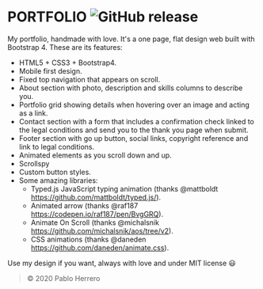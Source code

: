 # **PORTFOLIO** ![GitHub release](https://img.shields.io/badge/release-v.3.1-blue)

My portfolio, handmade with love. It's a one page, flat design web built with Bootstrap 4. These are its features:
  - HTML5 + CSS3 + Bootstrap4.
  - Mobile first design.
  - Fixed top navigation that appears on scroll.
  - About section with photo, description and skills columns to describe you.
  - Portfolio grid showing details when hovering over an image and acting as a link.
  - Contact section with a form that includes a confirmation check linked to the legal conditions and send you to the thank you page when submit.
  - Footer section with go up button, social links, copyright reference and link to legal conditions.
  - Animated elements as you scroll down and up.
  - Scrollspy
  - Custom button styles.
  - Some amazing libraries:
    - Typed.js JavaScript typing animation (thanks @mattboldt https://github.com/mattboldt/typed.js/).
    - Animated arrow (thanks @raf187 https://codepen.io/raf187/pen/BvgGRQ).
    - Animate On Scroll (thanks @michalsnik https://github.com/michalsnik/aos/tree/v2).
    - CSS animations (thanks @daneden https://github.com/daneden/animate.css).
    
Use my design if you want, always with love and under MIT license :smiley:

> © 2020 Pablo Herrero
